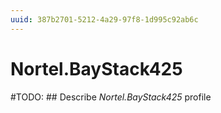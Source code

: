 ```yaml
---
uuid: 387b2701-5212-4a29-97f8-1d995c92ab6c
---
```



# Nortel.BayStack425


#TODO: ## Describe *Nortel.BayStack425* profile

